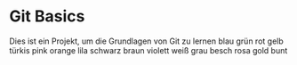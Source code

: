 # Git Basics
Dies ist ein Projekt, um die Grundlagen von Git zu lernen
blau
grün
rot
gelb
türkis
pink
orange
lila
schwarz
braun
violett
weiß
grau
besch
rosa
gold
bunt
